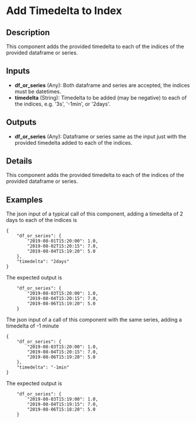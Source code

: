 # Add Timedelta to Index

## Description
This component adds the provided timedelta to each of the indices of the provided dataframe or series.

## Inputs
* **df_or_series** (Any): Both dataframe and series are accepted, the indices must be datetimes.
* **timedelta** (String): Timedelta to be added (may be negative) to each of the indices, e.g. '3s', '-1min', or '2days'.

## Outputs
* **df_or_series** (Any): Dataframe or series same as the input just with the provided timedelta added to each of the indices.

## Details
This component adds the provided timedelta to each of the indices of the provided dataframe or series. 

## Examples
The json input of a typical call of this component, adding a timedelta of 2 days to each of the indices is
```
{
	"df_or_series": {
		"2019-08-01T15:20:00": 1.0,
		"2019-08-02T15:20:15": 7.0,
		"2019-08-04T15:19:20": 5.0
	},
	"timedelta": "2days"
}
```
The expected output is
```
	"df_or_series": {
		"2019-08-03T15:20:00": 1.0,
		"2019-08-04T15:20:15": 7.0,
		"2019-08-06T15:19:20": 5.0
	}
```

The json input of a call of this component with the same series, adding a timedelta of -1 minute
```
{
	"df_or_series": {
		"2019-08-03T15:20:00": 1.0,
		"2019-08-04T15:20:15": 7.0,
		"2019-08-06T15:19:20": 5.0
	},
	"timedelta": "-1min"
}
```
The expected output is
```
	"df_or_series": {
		"2019-08-03T15:19:00": 1.0,
		"2019-08-04T15:19:15": 7.0,
		"2019-08-06T15:18:20": 5.0
	}
```
